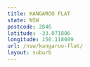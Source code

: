 ```yaml
---
title: KANGAROO FLAT
state: NSW
postcode: 2846
latitude: -33.071806
longitude: 150.118609
url: /nsw/kangaroo-flat/
layout: suburb
---
```

